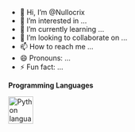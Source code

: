 - 👋 Hi, I’m @Nullocrix
- 👀 I’m interested in ...
- 🌱 I’m currently learning ...
- 💞️ I’m looking to collaborate on ...
- 📫 How to reach me ...
- 😄 Pronouns: ...
- ⚡ Fun fact: ...

**Programming Languages**
<p align='left'>
<img src="https://s3.dualstack.us-east-2.amazonaws.com/pythondotorg-assets/media/files/python-logo-only.svg" alt="Python language" height="55" width="50" />
 
</p>
<!---
Nullocrix/Nullocrix is a ✨ special ✨ repository because its `README.md` (this file) appears on your GitHub profile.
You can click the Preview link to take a look at your changes.
--->
